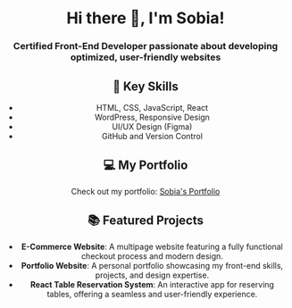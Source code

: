 <div align="center">

# Hi there 👋, I'm Sobia!

### Certified Front-End Developer passionate about developing optimized, user-friendly websites

## 🌟 Key Skills
- HTML, CSS, JavaScript, React
- WordPress, Responsive Design
- UI/UX Design (Figma)
- GitHub and Version Control

## 💻 My Portfolio
Check out my portfolio: [Sobia's Portfolio](https://sobia-portfolio.netlify.app)

## 📚 Featured Projects
- **E-Commerce Website**: A multipage website featuring a fully functional checkout process and modern design.
- **Portfolio Website**: A personal portfolio showcasing my front-end skills, projects, and design expertise.
- **React Table Reservation System**: An interactive app for reserving tables, offering a seamless and user-friendly experience.

</div>




